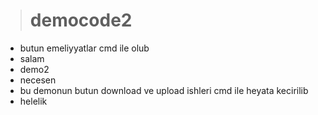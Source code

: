 > # democode2 <br/>
- butun emeliyyatlar cmd ile olub <br/>
- salam <br/>
- demo2 <br/>
- necesen <br/>
- bu demonun butun download ve upload ishleri cmd ile heyata kecirilib <br/>
- helelik <br/>
 <br/>
 